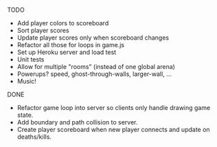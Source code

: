 TODO

* Add player colors to scoreboard
* Sort player scores
* Update player scores only when scoreboard changes
* Refactor all those for loops in game.js
* Set up Heroku server and load test
* Unit tests
* Allow for multiple "rooms" (instead of one global arena)
* Powerups? speed, ghost-through-walls, larger-wall, ...
* Music!

DONE

* Refactor game loop into server so clients only handle drawing game state.
* Add boundary and path collision to server.
* Create player scoreboard when new player connects and update on deaths/kills.
